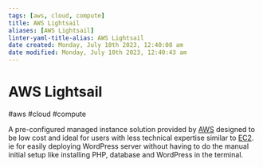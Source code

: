 ```yaml
---
tags: [aws, cloud, compute]
title: AWS Lightsail
aliases: [AWS Lightsail]
linter-yaml-title-alias: AWS Lightsail
date created: Monday, July 10th 2023, 12:40:08 am
date modified: Monday, July 10th 2023, 12:40:43 am
---
```

# AWS Lightsail
#aws #cloud #compute 

A pre-configured managed instance solution provided by [AWS](Cloud%20Computing/AWS/AWS.md) designed to be low cost and ideal for users with less technical expertise similar to [EC2](Cloud%20Computing/AWS/Compute/EC2.md). ie for easily deploying WordPress server without having to do the manual initial setup like installing PHP, database and WordPress in the terminal.